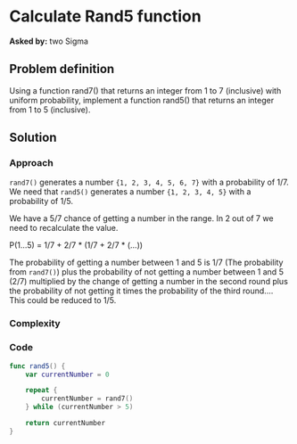 # Calculate Rand5 function

**Asked by:** two Sigma

## Problem definition

Using a function rand7() that returns an integer from 1 to 7 (inclusive) with uniform probability, implement a function rand5() that returns an integer from 1 to 5 (inclusive).

## Solution

### Approach

`rand7()` generates a number `{1, 2, 3, 4, 5, 6, 7}` with a probability of 1/7. We need that `rand5()` generates a number `{1, 2, 3, 4, 5}` with a probability of 1/5.

We have a 5/7 chance of getting a number in the range. In 2 out of 7 we need to recalculate the value.

P(1...5) = 1/7 + 2/7 \* (1/7 + 2/7 \* (...))

The probability of getting a number between 1 and 5 is 1/7 (The probability from `rand7()`) plus the probability of not getting a number between 1 and 5 (2/7) multiplied by the change of getting a number in the second round plus the probability of not getting it times the probability of the third round.... This could be reduced to 1/5.

### Complexity

### Code

```Swift
func rand5() {
    var currentNumber = 0

    repeat {
        currentNumber = rand7()
    } while (currentNumber > 5)

    return currentNumber
}
```
